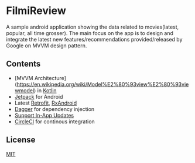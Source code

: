 # FilmiReview
A sample android application showing the data related to movies(latest, popular, all time grosser). The main focus on the app is to design and integrate the latest new features/recommendations provided/released by Google on MVVM design pattern.

## Contents
- [MVVM Architecture] (https://en.wikipedia.org/wiki/Model%E2%80%93view%E2%80%93viewmodel) in [Kotlin](https://kotlinlang.org/)
- [Jetpack](https://developer.android.com/jetpack) for Android
- Latest [Retrofit](https://square.github.io/retrofit/), [RxAndroid](https://github.com/ReactiveX/RxAndroid)
- [Dagger](https://square.github.io/dagger/) for dependency injection
- [Support In-App Updates](https://developer.android.com/guide/app-bundle/in-app-updates)
- [CircleCI](https://circleci.com/) for continous integration

## License
[MIT](https://choosealicense.com/licenses/mit/)
